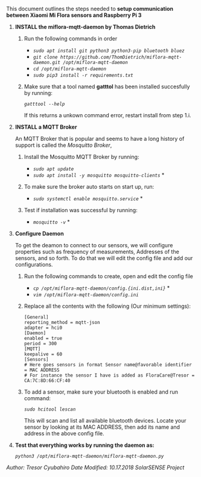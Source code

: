 This document outlines the steps needed to **setup communication between Xiaomi Mi Flora sensors and Raspberry Pi 3**

1. **INSTALL the miflora-mqtt-daemon by Thomas Dietrich**
	
	1. Run the following commands in order

		* *`sudo apt install git python3 python3-pip bluetooth bluez`*
		* *`git clone https://github.com/ThomDietrich/miflora-mqtt-daemon.git /opt/miflora-mqtt-daemon`*
		* *`cd /opt/miflora-mqtt-daemon`*
		* *`sudo pip3 install -r requirements.txt`*

	2. Make sure that a tool named **gatttol** has been installed succesfully by running:

		*```gatttool --help```*

		If this returns a unkown command error, restart install from step 1.i.

2. **INSTALL a MQTT Broker**
	
	An MQTT Broker that is popular and seems to have a long history of support is called the *Mosquitto Broker*, 

	1. Install the Mosquitto MQTT Broker by running: 

		* *```sudo apt update```*
		* *```sudo apt install -y mosquitto mosquitto-clients```* *

	2. To make sure the broker auto starts on start up, run:

		* *```sudo systemctl enable mosquitto.service```* * 

	3. Test if installation was successful by running: 

		* *```mosquitto -v```* *

3. **Configure Daemon** 

	To get the deamon to connect to our sensors, we will configure properties such as frequency of measurements, Addresses of the sensors, and so forth. To do that we will edit the config file and add our configurations.

	1. Run the following commands to create, open and edit the config file


		* *```cp /opt/miflora-mqtt-daemon/config.{ini.dist,ini}```* *
		* *```vim /opt/miflora-mqtt-daemon/config.ini```*

	2. Replace all the contents with the following (Our minimum settings):

		```
		[General]
		reporting_method = mqtt-json
		adapter = hci0
		[Daemon]
		enabled = true
		period = 300
		[MQTT]
		keepalive = 60
		[Sensors]
		# Here goes sensors in format Sensor name@favorable identifier = MAC ADDRESS
		# For instance the sensor I have is added as FloraCare@Tresor = CA:7C:8D:66:CF:40
		```
	3. To add a sensor, make sure your bluetooth is enabled and run command:

		*`sudo hcitool lescan`*

		This will scan and list all available bluetooth devices. Locate your sensor by looking at its MAC ADDRESS, then add its name and address in the above config file.


4. **Test that everything works by running the daemon as:**

	*`python3 /opt/miflora-mqtt-daemon/miflora-mqtt-daemon.py`*


	

*Author: Tresor Cyubahiro
Date Modified: 10.17.2018
SolarSENSE Project*
